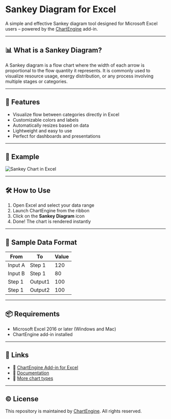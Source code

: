 # Sankey Diagram for Excel

A simple and effective Sankey diagram tool designed for Microsoft Excel users – powered by the [ChartEngine](https://chartengine.io/) add-in.

---

## 📊 What is a Sankey Diagram?

A Sankey diagram is a flow chart where the width of each arrow is proportional to the flow quantity it represents. It is commonly used to visualize resource usage, energy distribution, or any process involving multiple stages or categories.

---

## 🧩 Features

- Visualize flow between categories directly in Excel
- Customizable colors and labels
- Automatically resizes based on data
- Lightweight and easy to use
- Perfect for dashboards and presentations

---

## 📁 Example

![Sankey Chart in Excel](https://chartengine.io/wp-content/uploads/2025/07/How-to-create-a-Sankey-Diagram-in-Excel-Step-by-step.png)

---

## 🛠 How to Use

1. Open Excel and select your data range
2. Launch ChartEngine from the ribbon
3. Click on the **Sankey Diagram** icon
4. Done! The chart is rendered instantly

---

## 🧪 Sample Data Format

| From    | To      | Value |
|---------|---------|-------|
| Input A | Step 1  |  120  |
| Input B | Step 1  |   80  |
| Step 1  | Output1 |  100  |
| Step 1  | Output2 |  100  |

---

## 📦 Requirements

- Microsoft Excel 2016 or later (Windows and Mac)
- ChartEngine add-in installed

---

## 🔗 Links

- 🔸 [ChartEngine Add-in for Excel](https://chartengine.io/)
- 🔸 [Documentation](https://chartengine.io/faq/)
- 🔸 [More chart types](https://chartengine.io/charts)

---

## © License

This repository is maintained by [ChartEngine](https://github.com/chartengine-excel). All rights reserved.
